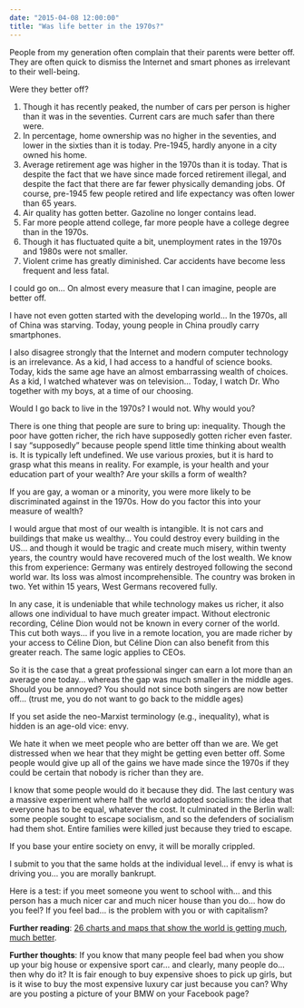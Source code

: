```yaml
---
date: "2015-04-08 12:00:00"
title: "Was life better in the 1970s?"
---
```




People from my generation often complain that their parents were better off. They are often quick to dismiss the Internet and smart phones as irrelevant to their well-being.

Were they better off?

1. Though it has recently peaked, the number of cars per person is higher than it was in the seventies. Current cars are much safer than there were.
1. In percentage, home ownership was no higher in the seventies, and lower in the sixties than it is today. Pre-1945, hardly anyone in a city owned his home. 
1. Average retirement age was higher in the 1970s than it is today. That is despite the fact that we have since made forced retirement illegal, and despite the fact that there are far fewer physically demanding jobs. Of course, pre-1945 few people retired and life expectancy was often lower than 65 years.
1. Air quality has gotten better. Gazoline no longer contains lead.
1. Far more people attend college, far more people have a college degree than in the 1970s.
1. Though it has fluctuated quite a bit, unemployment rates in the 1970s and 1980s were not smaller.
1. Violent crime has greatly diminished. Car accidents have become less frequent and less fatal.


I could go on&hellip; On almost every measure that I can imagine, people are better off.

I have not even gotten started with the developing world&hellip; In the 1970s, all of China was starving. Today, young people in China proudly carry smartphones.

I also disagree strongly that the Internet and modern computer technology is an irrelevance. As a kid, I had access to a handful of science books. Today, kids the same age have an almost embarrassing wealth of choices. As a kid, I watched whatever was on television&hellip; Today, I watch Dr. Who together with my boys, at a time of our choosing.

Would I go back to live in the 1970s? I would not. Why would you?

There is one thing that people are sure to bring up: inequality. Though the poor have gotten richer, the rich have supposedly gotten richer even faster. I say &ldquo;supposedly&rdquo; because people spend little time thinking about wealth is. It is typically left undefined. We use various proxies, but it is hard to grasp what this means in reality. For example, is your health and your education part of your wealth? Are your skills a form of wealth?

If you are gay, a woman or a minority, you were more likely to be discriminated against in the 1970s. How do you factor this into your measure of wealth?

I would argue that most of our wealth is intangible. It is not cars and buildings that make us wealthy&hellip; You could destroy every building in the US&hellip; and though it would be tragic and create much misery, within twenty years, the country would have recovered much of the lost wealth. We know this from experience: Germany was entirely destroyed following the second world war. Its loss was almost incomprehensible. The country was broken in two. Yet within 15 years, West Germans recovered fully.

In any case, it is undeniable that while technology makes us richer, it also allows one individual to have much greater impact. Without electronic recording, Céline Dion would not be known in every corner of the world. This cut both ways&hellip; if you live in a remote location, you are made richer by your access to Céline Dion, but Céline Dion can also benefit from this greater reach. The same logic applies to CEOs.

So it is the case that a great professional singer can earn a lot more than an average one today&hellip; whereas the gap was much smaller in the middle ages. Should you be annoyed? You should not since both singers are now better off&hellip; (trust me, you do not want to go back to the middle ages)

If you set aside the neo-Marxist terminology (e.g., inequality), what is hidden is an age-old vice: envy.

We hate it when we meet people who are better off than we are. We get distressed when we hear that they might be getting even better off. Some people would give up all of the gains we have made since the 1970s if they could be certain that nobody is richer than they are.

I know that some people would do it because they did. The last century was a massive experiment where half the world adopted socialism: the idea that everyone has to be equal, whatever the cost. It culminated in the Berlin wall: some people sought to escape socialism, and so the defenders of socialism had them shot. Entire families were killed just because they tried to escape.

If you base your entire society on envy, it will be morally crippled.

I submit to you that the same holds at the individual level&hellip; if envy is what is driving you&hellip; you are morally bankrupt.

Here is a test: if you meet someone you went to school with&hellip; and this person has a much nicer car and much nicer house than you do&hellip; how do you feel? If you feel bad&hellip; is the problem with you or with capitalism?

__Further reading__: [26 charts and maps that show the world is getting much, much better](http://www.vox.com/2014/11/24/7272929/charts-thankful).

__Further thoughts__: If you know that many people feel bad when you show up your big house or expensive sport car&hellip; and clearly, many people do&hellip; then why do it? It is fair enough to buy expensive shoes to pick up girls, but is it wise to buy the most expensive luxury car just because you can? Why are you posting a picture of your BMW on your Facebook page?

